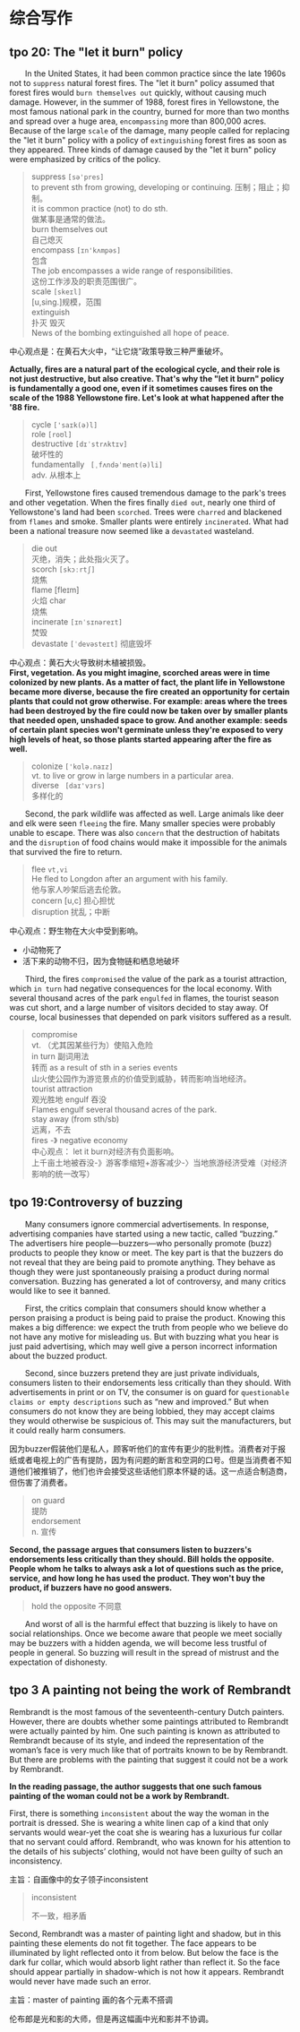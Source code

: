 # 综合写作

## tpo 20: The "let it burn" policy  
&emsp;&emsp;In the United States, it had been common practice since the late 1960s not to `suppress` natural forest fires. The "let it burn" policy assumed that forest fires would `burn themselves out` quickly, without causing much damage. However, in the summer of 1988, forest fires in Yellowstone, the most famous national park in the country, burned for more than two months and spread over a huge area, `encompassing` more than 800,000 acres. Because of the large `scale` of the damage, many people called for replacing the "let it burn" policy with a policy of `extinguishing` forest fires as soon as they appeared. Three kinds of damage caused by the "let it burn" policy were emphasized by critics of the policy.  

> suppress `[sə'pres]`  
> to prevent sth from growing, developing or continuing. 压制；阻止；抑制。  
> it is common practice (not) to do sth.  
> 做某事是通常的做法。  
> burn themselves out  
> 自己熄灭  
> encompass `[ɪn'kʌmpəs]`  
> 包含  
> The job encompasses a wide range of responsibilities.  
> 这份工作涉及的职责范围很广。  
> scale `[skeɪl]`  
> [u,sing.]规模，范围  
> extinguish  
> 扑灭
> 毁灭  
> News of the bombing extinguished all hope of peace.  

中心观点是：在黄石大火中，“让它烧”政策导致三种严重破坏。

**Actually, fires are a natural part of the ecological cycle, and their role is not just destructive, but also creative. That's why the "let it burn" policy is fundamentally a good one, even if it sometimes causes fires on the scale of the 1988 Yellowstone fire. Let's look at what happened after the '88 fire.**  
> cycle `['saɪk(ə)l]`  
> role `[roʊl]`  
> destructive `[dɪˈstrʌktɪv]`  
> 破坏性的  
> fundamentally ` [ˌfʌndəˈment(ə)li]`  
> adv. 从根本上  


&emsp;&emsp;First, Yellowstone fires caused tremendous damage to the park's trees and other vegetation. When the fires finally `died out`, nearly one third of Yellowstone's land had been `scorched`. Trees were `charred` and blackened from `flames` and smoke. Smaller plants were entirely `incinerated`. What had been a national treasure now seemed like a `devastated` wasteland.  
> die out  
> 灭绝，消失；此处指火灭了。  
> scorch `[skɔːrtʃ]`  
> 烧焦  
> flame [fleɪm]  
> 火焰
> char  
> 烧焦  
> incinerate `[ɪnˈsɪnəreɪt]`  
> 焚毁  
> devastate  `[ˈdevəsteɪt]`
> 彻底毁坏  

中心观点：黄石大火导致树木植被损毁。  
**First, vegetation. As you might imagine, scorched areas were in time colonized by new plants. As a matter of fact, the plant life in Yellowstone became more diverse, because the fire created an opportunity for certain plants that could not grow otherwise. For example: areas where the trees had been destroyed by the fire could now be taken over by smaller plants that needed open, unshaded space to grow. And another example: seeds of certain plant species won't germinate unless they're exposed to very high levels of heat, so those plants started appearing after the fire as well.**  

> colonize `['kɑlə.naɪz]`  
> vt. to live or grow in large numbers in a particular area.  
> diverse ` [daɪ'vɜrs]`  
> 多样化的

&emsp;&emsp;Second, the park wildlife was affected as well. Large animals like deer and elk were seen `fleeing` the fire. Many smaller species were probably unable to escape. There was also `concern` that the destruction of habitats and the `disruption` of food chains would make it impossible for the animals that survived the fire to return.  
> flee `vt,vi`  
> He fled to Longdon after an argument with his family.  
> 他与家人吵架后逃去伦敦。  
> concern [u,c]
> 担心担忧  
> disruption 
> 扰乱；中断

中心观点：野生物在大火中受到影响。  
- 小动物死了  
- 活下来的动物不归，因为食物链和栖息地破坏

&emsp;&emsp;Third, the fires `compromised` the value of the park as a tourist attraction, which `in turn` had negative consequences for the local economy. With several thousand acres of the park `engulfed` in flames, the tourist season was cut short, and a large number of visitors decided to stay away. Of course, local businesses that depended on park visitors suffered as a result.  
> compromise  
> vt. （尤其因某些行为）使陷入危险  
> in turn 副词用法  
> 转而 as a result of sth in a series events  
> 山火使公园作为游览景点的价值受到威胁，转而影响当地经济。  
> tourist attraction  
> 观光胜地
> engulf 吞没  
> Flames engulf several thousand acres of the park.  
> stay away (from sth/sb)  
> 远离，不去  
> fires -》 negative economy  
 中心观点： let it burn对经济有负面影响。  
 上千亩土地被吞没-》游客季缩短+游客减少-〉当地旅游经济受难（对经济影响的统一改写）  

## tpo 19:Controversy of buzzing  
&emsp;&emsp;Many consumers ignore commercial advertisements. In response, advertising companies have started using a new tactic, called “buzzing.” The advertisers hire people—buzzers—who personally promote (buzz) products to people they know or meet. The key part is that the buzzers do not reveal that they are being paid to promote anything. They behave as though they were just spontaneously praising a product during normal conversation. Buzzing has generated a lot of controversy, and many critics would like to see it banned.  

&emsp;&emsp;First, the critics complain that consumers should know whether a person praising a product is being paid to praise the product. Knowing this makes a big difference: we expect the truth from people who we believe do not have any motive for misleading us. But with buzzing what you hear is just paid advertising, which may well give a person incorrect information about the buzzed product.  

&emsp;&emsp;Second, since buzzers pretend they are just private individuals, consumers listen to their endorsements less critically than they should. With advertisements in print or on TV, the consumer is on guard for `questionable claims or empty descriptions` such as “new and improved.” But when consumers do not know they are being lobbied, they may accept claims they would otherwise be suspicious of. This may suit the manufacturers, but it could really harm consumers.  

因为buzzer假装他们是私人，顾客听他们的宣传有更少的批判性。消费者对于报纸或者电视上的广告有提防，因为有问题的断言和空洞的口号。但是当消费者不知道他们被推销了，他们也许会接受这些话他们原本怀疑的话。这一点适合制造商，但伤害了消费者。  
> on guard  
> 提防  
> endorsement  
> n. 宣传

**Second, the passage argues that consumers listen to buzzers's endorsements less critically than they should. Bill holds the opposite. People whom he talks to always ask a lot of questions such as the price, service, and how long he has used the product. They won't buy the product, if buzzers have no good answers.**  
> hold the opposite  不同意

&emsp;&emsp;And worst of all is the harmful effect that buzzing is likely to have on social relationships. Once we become aware that people we meet socially may be buzzers with a hidden agenda, we will become less trustful of people in general. So buzzing will result in the spread of mistrust and the expectation of dishonesty.

## tpo 3 A painting not being the work of Rembrandt

Rembrandt is the most famous of the seventeenth-century Dutch painters. However, there are doubts whether some paintings attributed to Rembrandt were actually painted by him. One such painting is known as attributed to Rembrandt because of its style, and indeed the representation of the woman’s face is very much like that of portraits known to be by Rembrandt. But there are problems with the painting that suggest it could not be a work by Rembrandt.

**In the reading passage, the author suggests that one such famous painting of the woman could not be a work by Rembrandt.**

First, there is something `inconsistent` about the way the woman in the portrait is dressed. She is wearing a white linen cap of a kind that only servants would wear-yet the coat she is wearing has a luxurious fur collar that no servant could afford. Rembrandt, who was known for his attention to the details of his subjects’ clothing, would not have been guilty of such an inconsistency.

主旨：自画像中的女子领子inconsistent

> inconsistent
>
> 不一致，相矛盾

Second, Rembrandt was a master of painting light and shadow, but in this painting these elements do not fit together. The face appears to be illuminated by light reflected onto it from below. But below the face is the dark fur collar, which would absorb light rather than reflect it. So the face should appear partially in shadow-which is not how it appears. Rembrandt would never have made such an error.

主旨：master of painting 画的各个元素不搭调

伦布郎是光和影的大师，但是再这幅画中光和影并不协调。